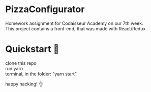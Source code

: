 # PizzaConfigurator 
Homework assignment for Codaisseur Academy on our 7th week. <br>
This project contains a front-end, that was made with React/Redux

# Quickstart 🚀

clone this repo <br>
run yarn <br>
terminal, in the folder: "yarn start"  <br>

happy hacking! 👌
